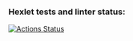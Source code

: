 ### Hexlet tests and linter status:
[![Actions Status](https://github.com/Onnsholg/qa-engineer-project-84/actions/workflows/hexlet-check.yml/badge.svg)](https://github.com/Onnsholg/qa-engineer-project-84/actions)